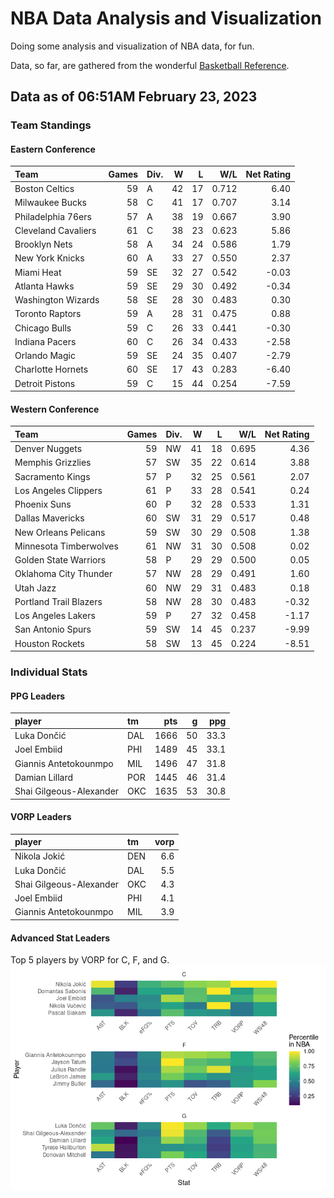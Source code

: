 # NBA Data Analysis and Visualization

Doing some analysis and visualization of NBA data, for fun.

Data, so far, are gathered from the wonderful [Basketball
Reference](https://www.basketball-reference.com/).

## Data as of 06:51AM February 23, 2023

### Team Standings

#### Eastern Conference

| Team                | Games | Div. |   W |   L |   W/L | Net Rating |
|:--------------------|------:|:-----|----:|----:|------:|-----------:|
| Boston Celtics      |    59 | A    |  42 |  17 | 0.712 |       6.40 |
| Milwaukee Bucks     |    58 | C    |  41 |  17 | 0.707 |       3.14 |
| Philadelphia 76ers  |    57 | A    |  38 |  19 | 0.667 |       3.90 |
| Cleveland Cavaliers |    61 | C    |  38 |  23 | 0.623 |       5.86 |
| Brooklyn Nets       |    58 | A    |  34 |  24 | 0.586 |       1.79 |
| New York Knicks     |    60 | A    |  33 |  27 | 0.550 |       2.37 |
| Miami Heat          |    59 | SE   |  32 |  27 | 0.542 |      -0.03 |
| Atlanta Hawks       |    59 | SE   |  29 |  30 | 0.492 |      -0.34 |
| Washington Wizards  |    58 | SE   |  28 |  30 | 0.483 |       0.30 |
| Toronto Raptors     |    59 | A    |  28 |  31 | 0.475 |       0.88 |
| Chicago Bulls       |    59 | C    |  26 |  33 | 0.441 |      -0.30 |
| Indiana Pacers      |    60 | C    |  26 |  34 | 0.433 |      -2.58 |
| Orlando Magic       |    59 | SE   |  24 |  35 | 0.407 |      -2.79 |
| Charlotte Hornets   |    60 | SE   |  17 |  43 | 0.283 |      -6.40 |
| Detroit Pistons     |    59 | C    |  15 |  44 | 0.254 |      -7.59 |

#### Western Conference

| Team                   | Games | Div. |   W |   L |   W/L | Net Rating |
|:-----------------------|------:|:-----|----:|----:|------:|-----------:|
| Denver Nuggets         |    59 | NW   |  41 |  18 | 0.695 |       4.36 |
| Memphis Grizzlies      |    57 | SW   |  35 |  22 | 0.614 |       3.88 |
| Sacramento Kings       |    57 | P    |  32 |  25 | 0.561 |       2.07 |
| Los Angeles Clippers   |    61 | P    |  33 |  28 | 0.541 |       0.24 |
| Phoenix Suns           |    60 | P    |  32 |  28 | 0.533 |       1.31 |
| Dallas Mavericks       |    60 | SW   |  31 |  29 | 0.517 |       0.48 |
| New Orleans Pelicans   |    59 | SW   |  30 |  29 | 0.508 |       1.38 |
| Minnesota Timberwolves |    61 | NW   |  31 |  30 | 0.508 |       0.02 |
| Golden State Warriors  |    58 | P    |  29 |  29 | 0.500 |       0.05 |
| Oklahoma City Thunder  |    57 | NW   |  28 |  29 | 0.491 |       1.60 |
| Utah Jazz              |    60 | NW   |  29 |  31 | 0.483 |       0.18 |
| Portland Trail Blazers |    58 | NW   |  28 |  30 | 0.483 |      -0.32 |
| Los Angeles Lakers     |    59 | P    |  27 |  32 | 0.458 |      -1.17 |
| San Antonio Spurs      |    59 | SW   |  14 |  45 | 0.237 |      -9.99 |
| Houston Rockets        |    58 | SW   |  13 |  45 | 0.224 |      -8.51 |

### Individual Stats

#### PPG Leaders

| player                  | tm  |  pts |   g |  ppg |
|:------------------------|:----|-----:|----:|-----:|
| Luka Dončić             | DAL | 1666 |  50 | 33.3 |
| Joel Embiid             | PHI | 1489 |  45 | 33.1 |
| Giannis Antetokounmpo   | MIL | 1496 |  47 | 31.8 |
| Damian Lillard          | POR | 1445 |  46 | 31.4 |
| Shai Gilgeous-Alexander | OKC | 1635 |  53 | 30.8 |

#### VORP Leaders

| player                  | tm  | vorp |
|:------------------------|:----|-----:|
| Nikola Jokić            | DEN |  6.6 |
| Luka Dončić             | DAL |  5.5 |
| Shai Gilgeous-Alexander | OKC |  4.3 |
| Joel Embiid             | PHI |  4.1 |
| Giannis Antetokounmpo   | MIL |  3.9 |

#### Advanced Stat Leaders

Top 5 players by VORP for C, F, and G.
![](README_files/figure-gfm/README-unnamed-chunk-7-1.png)<!-- -->
